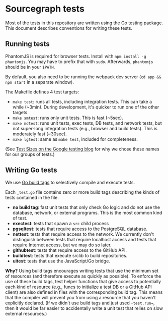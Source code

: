 # Sourcegraph tests

Most of the tests in this repository are written using the Go testing
package. This document describes conventions for writing these tests.


## Running tests

PhantomJS is required for browser tests. Install with `npm install -g
phantomjs`. You may have to prefix that with `sudo`. Afterwards,
`phantomjs` should be in your `$PATH`.

By default, you also need to be running the webpack dev server (`cd
app && npm start` in a separate window).

The Makefile defines 4 test targets:

* `make test`: runs all tests, including integration tests. This can
  take a while (~3min). During development, it's quicker to run one of the
  other targets.
* `make smtest`: runs only unit tests. This is fast (~5sec).
* `make mdtest`: runs unit tests, exec tests, DB tests, and network
  tests, but not super-long integration tests (e.g., browser and build
  tests). This is moderately fast (~30sec).
* `make lgtest`: same as `make test`, included for completeness.

(See
[Test Sizes on the Google testing blog](http://googletesting.blogspot.com/2010/12/test-sizes.html)
for why we chose these names for our groups of tests.)


## Writing Go tests

We use [Go build tags](http://golang.org/pkg/go/build/) to selectively
compile and execute tests.

Each `_test.go` file contains zero or more build tags describing the
kinds of tests contained in the file.

* **no build tag**: fast unit tests that only check Go logic and do
  not use the database, network, or external programs. This is the
  most common kind of test.
* **exectest**: tests that spawn a `src` child process
* **pgsqltest**: tests that require access to the PostgreSQL database.
* **nettest**: tests that require access to the network. We currently
  don't distinguish between tests that require localhost access and
  tests that require Internet access, but we may do so later.
* **githubtest**: tests that require access to the GitHub API.
* **buildtest**: tests that execute srclib to build repositories.
* **uitest**: tests that use the JavaScript/Go bridge.

**Why?** Using build tags encourages writing tests that use the minimum set of
resources (and therefore execute as quickly as possible). To enforce
the use of these build tags, test helper functions that give access to
potentially each kind of resource (e.g., funcs to initialize a test DB
or a GitHub API client) are also defined in files with the
corresponding build tag. This means that the compiler will prevent you
from using a resource that you haven't explicitly declared. (If we
didn't use build tags and just used `-test.run=`, then it would be far
easier to accidentally write a unit test that relies on slow external
resources.)
